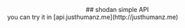 <center>## shodan simple API </center>
you can try it in [api.justhumanz.me](http://justhumanz.me)  


